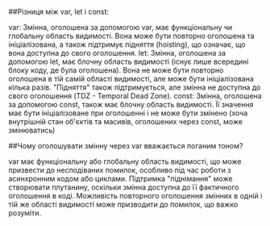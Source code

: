 ##Різниця між var, let і const:

var: Змінна, оголошена за допомогою var, має функціональну чи глобальну область видимості. Вона може бути повторно оголошена та ініціалізована, а також підтримує підняття (hoisting), що означає, що вона доступна до свого оголошення.
let: Змінна, оголошена за допомогою let, має блочну область видимості (існує лише всередині блоку коду, де була оголошена). Вона не може бути повторно оголошена в тій самій області видимості, але може бути ініціалізована кілька разів. "Підняття" також підтримується, але змінна не доступна до свого оголошення (TDZ - Temporal Dead Zone).
const: Змінна, оголошена за допомогою const, також має блочну область видимості. Її значення має бути ініціалізоване при оголошенні і не може бути змінено (хоча внутрішній стан об'єктів та масивів, оголошених через const, може змінюватись)

##Чому оголошувати змінну через var вважається поганим тоном?

var має функціональну або глобальну область видимості, що може призвести до несподіваних помилок, особливо під час роботи з асинхронним кодом або циклами.
Підтримка "піднімання" може створювати плутанину, оскільки змінна доступна до її фактичного оголошення в коді.
Можливість повторного оголошення змінних в одній і тій же області видимості може призводити до помилок, що важко розуміти.
